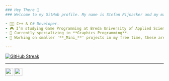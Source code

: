 ```yaml
---
### Hey There 👋
### Welcome to my GitHub profile. My name is Stefan Pijnacker and my main occupation is **Game Development/Programming**.

- 👨‍💻 C++ & C# Developer.
- 🎮 I’m studying Game Programming at Breda University of Applied Sciences.
- 🔭 Currently specializing in **Graphics Programming**. 
- 💫 Working on smaller '**_Mini_**' projects in my free time, these are mostly small simulations and/or recreations of interesting systems.

---
```


[![GitHub Streak](https://streak-stats.demolab.com?user=stefanpgd&theme=highcontrast)](https://git.io/streak-stats)
    
---


<p><a href="https://twitter.com/StefanPijnacker"><img src="https://img.shields.io/badge/twitter-%231DA1F2.svg?&style=for-the-badge&logo=twitter&logoColor=white" height=25></a> <a href="https://www.linkedin.com/in/stefan-pijnacker-6b506a194/"><img src="https://img.shields.io/badge/linkedin-%230077B5.svg?&style=for-the-badge&logo=linkedin&logoColor=white" height=25></a>
